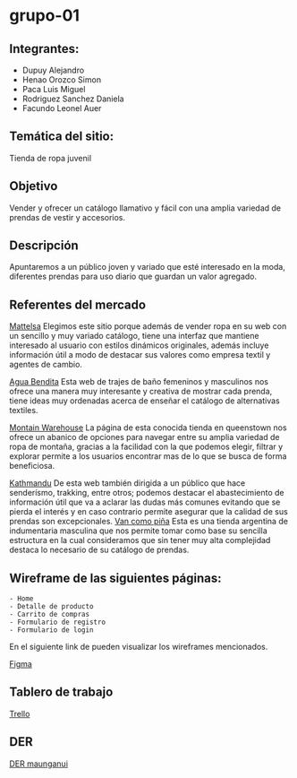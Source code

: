 # grupo-01


## Integrantes:
- Dupuy Alejandro
- Henao Orozco Simon
- Paca Luis Miguel
- Rodriguez Sanchez Daniela
- Facundo Leonel Auer

## Temática del sitio:
Tienda de ropa juvenil


## Objetivo
Vender y ofrecer un catálogo llamativo y fácil con una  amplia variedad de prendas de vestir y accesorios.

## Descripción
Apuntaremos a un público joven y variado que esté interesado en la moda, diferentes prendas para uso diario que guardan un valor agregado.

## Referentes del mercado

 [Mattelsa](https://www.mattelsa.net/)
Elegimos este sitio porque además de vender ropa en su web con un sencillo  y muy variado catálogo, tiene una interfaz que mantiene interesado al usuario con estilos dinámicos originales, además incluye información útil a modo de destacar sus valores como empresa textil y agentes de cambio.

 [Agua Bendita](https://www.aguabendita.com.co/)
Esta web de trajes de baño femeninos y masculinos nos ofrece una manera muy interesante y creativa de mostrar cada prenda, tiene ideas muy ordenadas acerca de enseñar el catálogo de alternativas textiles.

[Montain Warehouse](https://www.mountainwarehouse.com/nz/)
La página de esta conocida tienda en queenstown nos ofrece un abanico de opciones para navegar entre su amplia variedad de ropa de montaña, gracias a la facilidad con la que podemos elegir, filtrar y explorar permite a los usuarios encontrar mas de lo que se busca de forma beneficiosa.

[Kathmandu](https://www.kathmandu.co.nz/)
De esta web también dirigida a un público que hace senderísmo, trakking, entre otros; podemos destacar el abastecimiento de información útil que va a aclarar las dudas más comunes evitando que se pierda el interés y en caso contrario permite asegurar que la calidad de sus prendas son excepcionales.
[Van como piña](https://vancomopina.com.ar/)
Esta es una tienda argentina de indumentaria masculina que nos permite tomar como base su sencilla estructura en la cual consideramos que sin tener muy alta complejidad destaca lo necesario de su catálogo de prendas.


## Wireframe de las siguientes páginas: 
    - Home 
    - Detalle de producto 
    - Carrito de compras 
    - Formulario de registro 
    - Formulario de login

En el siguiente link de pueden visualizar los wireframes mencionados.

[Figma](https://www.figma.com/file/n5ZaiTApRsoFlj91eTuRwv/Proyecto-integrador?type=design&node-id=0%3A1&mode=design&t=BEMPL8xGLw8D6v8Q-1/)


## Tablero de trabajo

[Trello](https://trello.com/b/A0cTn2dP/integrating-project/)

## DER
[DER maunganui](https://drive.google.com/file/d/1wkIgHEu4cgxwNvQrZKETgrtOH6ZGM-R_/view?usp=sharing/)